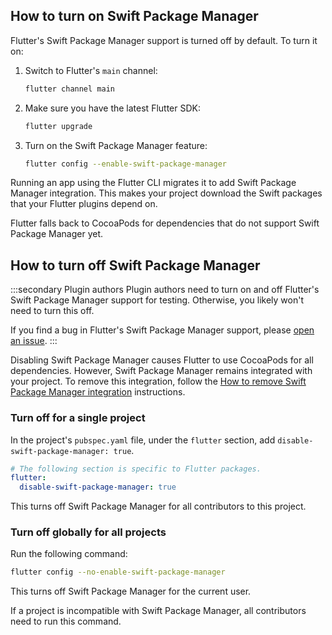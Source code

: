 ## How to turn on Swift Package Manager

Flutter's Swift Package Manager support is turned off by default.
To turn it on:

1. Switch to Flutter's `main` channel:

   ```sh
   flutter channel main
   ```

2. Make sure you have the latest Flutter SDK:

   ```sh
   flutter upgrade
   ```

3. Turn on the Swift Package Manager feature:

   ```sh
   flutter config --enable-swift-package-manager
   ```

Running an app using the Flutter CLI migrates it to add Swift Package Manager
integration.
This makes your project download the Swift packages that
your Flutter plugins depend on.

Flutter falls back to CocoaPods for dependencies that do not support Swift
Package Manager yet.

## How to turn off Swift Package Manager

:::secondary Plugin authors
Plugin authors need to turn on and off Flutter's Swift Package Manager
support for testing.
Otherwise, you likely won't need to turn this off.

If you find a bug in Flutter's Swift Package Manager support,
please [open an issue][].
:::

Disabling Swift Package Manager causes Flutter to use CocoaPods for all
dependencies.
However, Swift Package Manager remains integrated with your project.
To remove this integration,
follow the [How to remove Swift Package Manager integration][removeSPM]
instructions.

### Turn off for a single project

In the project's `pubspec.yaml` file, under the `flutter` section,
add `disable-swift-package-manager: true`.

```yaml title="pubspec.yaml"
# The following section is specific to Flutter packages.
flutter:
  disable-swift-package-manager: true
```

This turns off Swift Package Manager for all contributors to this project.

### Turn off globally for all projects

Run the following command:

```sh
flutter config --no-enable-swift-package-manager
```

This turns off Swift Package Manager for the current user.

If a project is incompatible with Swift Package Manager, all contributors
need to run this command. 

[removeSPM]: /packages-and-plugins/swift-package-manager/for-app-developers#how-to-remove-swift-package-manager-integration
[open an issue]: {{site.github}}/flutter/flutter/issues/new?template=2_bug.yml
